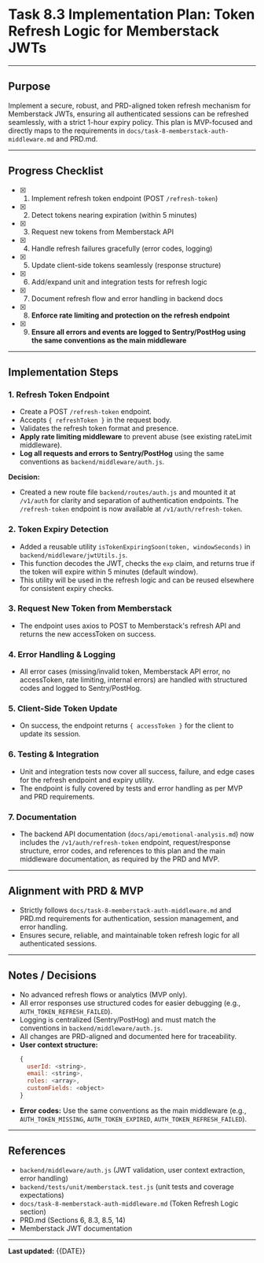 # Task 8.3 Implementation Plan: Token Refresh Logic for Memberstack JWTs

---

## Purpose

Implement a secure, robust, and PRD-aligned token refresh mechanism for Memberstack JWTs, ensuring all authenticated sessions can be refreshed seamlessly, with a strict 1-hour expiry policy. This plan is MVP-focused and directly maps to the requirements in `docs/task-8-memberstack-auth-middleware.md` and PRD.md.

---

## Progress Checklist

- [x] 1. Implement refresh token endpoint (POST `/refresh-token`)
- [x] 2. Detect tokens nearing expiration (within 5 minutes)
- [x] 3. Request new tokens from Memberstack API
- [x] 4. Handle refresh failures gracefully (error codes, logging)
- [x] 5. Update client-side tokens seamlessly (response structure)
- [x] 6. Add/expand unit and integration tests for refresh logic
- [x] 7. Document refresh flow and error handling in backend docs
- [x] 8. **Enforce rate limiting and protection on the refresh endpoint**
- [x] 9. **Ensure all errors and events are logged to Sentry/PostHog using the same conventions as the main middleware**

---

## Implementation Steps

### 1. **Refresh Token Endpoint**

- Create a POST `/refresh-token` endpoint.
- Accepts `{ refreshToken }` in the request body.
- Validates the refresh token format and presence.
- **Apply rate limiting middleware** to prevent abuse (see existing rateLimit middleware).
- **Log all requests and errors to Sentry/PostHog** using the same conventions as `backend/middleware/auth.js`.

**Decision:**
- Created a new route file `backend/routes/auth.js` and mounted it at `/v1/auth` for clarity and separation of authentication endpoints. The `/refresh-token` endpoint is now available at `/v1/auth/refresh-token`.

### 2. **Token Expiry Detection**

- Added a reusable utility `isTokenExpiringSoon(token, windowSeconds)` in `backend/middleware/jwtUtils.js`.
- This function decodes the JWT, checks the `exp` claim, and returns true if the token will expire within 5 minutes (default window).
- This utility will be used in the refresh logic and can be reused elsewhere for consistent expiry checks.

### 3. **Request New Token from Memberstack**

- The endpoint uses axios to POST to Memberstack's refresh API and returns the new accessToken on success.

### 4. **Error Handling & Logging**

- All error cases (missing/invalid token, Memberstack API error, no accessToken, rate limiting, internal errors) are handled with structured codes and logged to Sentry/PostHog.

### 5. **Client-Side Token Update**

- On success, the endpoint returns `{ accessToken }` for the client to update its session.

### 6. **Testing & Integration**

- Unit and integration tests now cover all success, failure, and edge cases for the refresh endpoint and expiry utility.
- The endpoint is fully covered by tests and error handling as per MVP and PRD requirements.

### 7. **Documentation**

- The backend API documentation (`docs/api/emotional-analysis.md`) now includes the `/v1/auth/refresh-token` endpoint, request/response structure, error codes, and references to this plan and the main middleware documentation, as required by the PRD and MVP.

---

## Alignment with PRD & MVP

- Strictly follows `docs/task-8-memberstack-auth-middleware.md` and PRD.md requirements for authentication, session management, and error handling.
- Ensures secure, reliable, and maintainable token refresh logic for all authenticated sessions.

---

## Notes / Decisions

- No advanced refresh flows or analytics (MVP only).
- All error responses use structured codes for easier debugging (e.g., `AUTH_TOKEN_REFRESH_FAILED`).
- Logging is centralized (Sentry/PostHog) and must match the conventions in `backend/middleware/auth.js`.
- All changes are PRD-aligned and documented here for traceability.
- **User context structure:**
  ```js
  {
    userId: <string>,
    email: <string>,
    roles: <array>,
    customFields: <object>
  }
  ```
- **Error codes:** Use the same conventions as the main middleware (e.g., `AUTH_TOKEN_MISSING`, `AUTH_TOKEN_EXPIRED`, `AUTH_TOKEN_REFRESH_FAILED`).

---

## References

- `backend/middleware/auth.js` (JWT validation, user context extraction, error handling)
- `backend/tests/unit/memberstack.test.js` (unit tests and coverage expectations)
- `docs/task-8-memberstack-auth-middleware.md` (Token Refresh Logic section)
- PRD.md (Sections 6, 8.3, 8.5, 14)
- Memberstack JWT documentation

---

**Last updated:** {{DATE}}